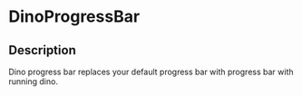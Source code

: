 # DinoProgressBar
## Description
Dino progress bar replaces your default progress bar with progress bar with running dino.
